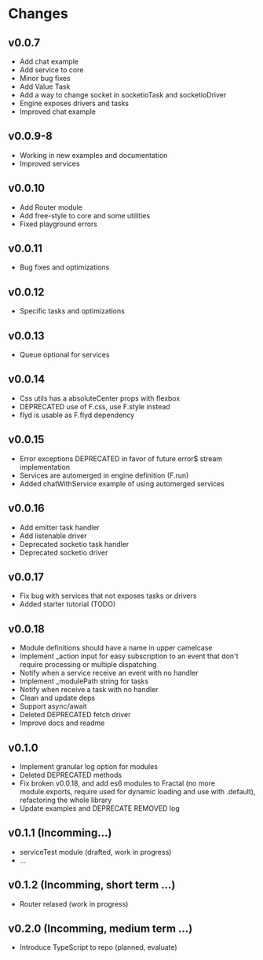 # Changes

## v0.0.7

- Add chat example
- Add service to core
- Minor bug fixes
- Add Value Task
- Add a way to change socket in socketioTask and socketioDriver
- Engine exposes drivers and tasks
- Improved chat example

## v0.0.9-8

- Working in new examples and documentation
- Improved services

## v0.0.10

- Add Router module
- Add free-style to core and some utilities
- Fixed playground errors

## v0.0.11

- Bug fixes and optimizations

## v0.0.12

- Specific tasks and optimizations

## v0.0.13

- Queue optional for services

## v0.0.14

- Css utils has a absoluteCenter props with flexbox
- DEPRECATED use of F.css, use F.style instead
- flyd is usable as F.flyd dependency

## v0.0.15

- Error exceptions DEPRECATED in favor of future error$ stream implementation
- Services are automerged in engine definition (F.run)
- Added chatWithService example of using automerged services

## v0.0.16

- Add emitter task handler
- Add listenable driver
- Deprecated socketio task handler
- Deprecated socketio driver

## v0.0.17

- Fix bug with services that not exposes tasks or drivers
- Added starter tutorial (TODO)

## v0.0.18

- Module definitions should have a name in upper camelcase
- Implement _action input for easy subscription to an event that don't require processing or multiple dispatching
- Notify when a service receive an event with no handler
- Implement _modulePath string for tasks
- Notify when receive a task with no handler
- Clean and update deps
- Support async/await
- Deleted DEPRECATED fetch driver
- Improve docs and readme

## v0.1.0

- Implement granular log option for modules
- Deleted DEPRECATED methods
- Fix broken v0.0.18, and add es6 modules to Fractal (no more module.exports, require used for dynamic loading and use with .default), refactoring the whole library
- Update examples and DEPRECATE REMOVED log

## v0.1.1 (Incomming...)

- serviceTest module (drafted, work in progress)
- ...

## v0.1.2 (Incomming, short term ...)

- Router relased (work in progress)

## v0.2.0 (Incomming, medium term ...)

- Introduce TypeScript to repo (planned, evaluate)
